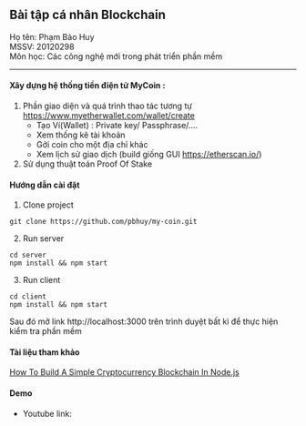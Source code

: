 ## Bài tập cá nhân Blockchain

Họ tên: Phạm Bảo Huy <br>
MSSV: 20120298 <br>
Môn học: Các công nghệ mới trong phát triển phần mềm

---

#### Xây dựng hệ thống tiền điện tử MyCoin :

1. Phần giao diện và quá trình thao tác tương tự https://www.myetherwallet.com/wallet/create
   - Tạo Ví(Wallet) : Private key/ Passphrase/....
   - Xem thống kê tài khoản
   - Gởi coin cho một địa chỉ khác
   - Xem lịch sử giao dịch (build giống GUI https://etherscan.io/)
2. Sử dụng thuật toán Proof Of Stake

#### Hướng dẫn cài đặt

1. Clone project

```
git clone https://github.com/pbhuy/my-coin.git
```

2. Run server

```
cd server
npm install && npm start
```

3. Run client

```
cd client
npm install && npm start
```

Sau đó mở link http://localhost:3000 trên trình duyệt bất kì để thực hiện kiểm tra phần mềm

#### Tài liệu tham khảo

[How To Build A Simple Cryptocurrency Blockchain In Node.js](https://www.smashingmagazine.com/2020/02/cryptocurrency-blockchain-node-js/?fbclid=IwZXh0bgNhZW0CMTAAAR0G0RElJpZZGc6QEart0SN10BO6np-mCBc8CAk8RFrZkHNDFBn3YZfB48A_aem_-zY_Owhod_l2hM2Jr_cnjw)

#### Demo

- Youtube link:

